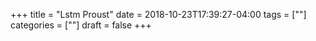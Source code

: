 +++
title = "Lstm Proust"
date = 2018-10-23T17:39:27-04:00
tags = [""]
categories = [""]
draft = false
+++
